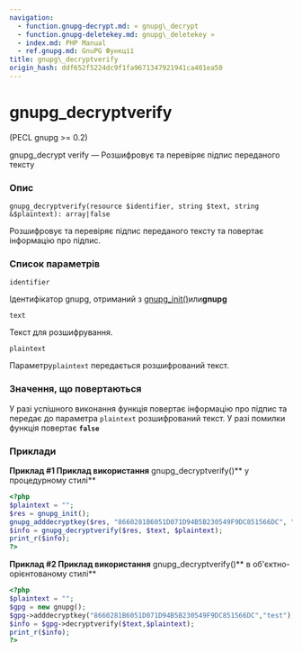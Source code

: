 ```yaml
---
navigation:
  - function.gnupg-decrypt.md: « gnupg\_decrypt
  - function.gnupg-deletekey.md: gnupg\_deletekey »
  - index.md: PHP Manual
  - ref.gnupg.md: GnuPG Функції
title: gnupg\_decryptverify
origin_hash: ddf652f5224dc9f1fa9671347921941ca401ea50
---
```

# gnupg\_decryptverify

(PECL gnupg >= 0.2)

gnupg\_decrypt verify — Розшифровує та перевіряє підпис переданого тексту

### Опис

```methodsynopsis
gnupg_decryptverify(resource $identifier, string $text, string &$plaintext): array|false
```

Розшифровує та перевіряє підпис переданого тексту та повертає інформацію про підпис.

### Список параметрів

`identifier`

Ідентифікатор gnupg, отриманий з [gnupg\_init()](function.gnupg-init.md)или**gnupg**

`text`

Текст для розшифрування.

`plaintext`

Параметру`plaintext` передається розшифрований текст.

### Значення, що повертаються

У разі успішного виконання функція повертає інформацію про підпис та передає до параметра `plaintext` розшифрований текст. У разі помилки функція повертає **`false`**

### Приклади

**Приклад #1 Приклад використання** gnupg\_decryptverify()\*\* у процедурному стилі\*\*

```php
<?php
$plaintext = "";
$res = gnupg_init();
gnupg_adddecryptkey($res, "8660281B6051D071D94B5B230549F9DC851566DC", "test");
$info = gnupg_decryptverify($res, $text, $plaintext);
print_r($info);
?>
```

**Приклад #2 Приклад використання** gnupg\_decryptverify()\*\* в об'єктно-орієнтованому стилі\*\*

```php
<?php
$plaintext = "";
$gpg = new gnupg();
$gpg->adddecryptkey("8660281B6051D071D94B5B230549F9DC851566DC","test");
$info = $gpg->decryptverify($text,$plaintext);
print_r($info);
?>
```
